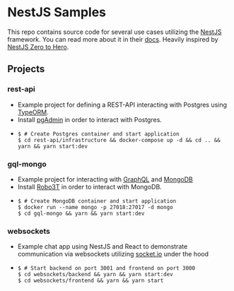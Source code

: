 # NestJS Samples

This repo contains source code for several use cases utilizing the [NestJS](https://nestjs.com/) framework. You can read more about it in their [docs](https://docs.nestjs.com/). Heavily inspired by [NestJS Zero to Hero](https://www.udemy.com/course/nestjs-zero-to-hero). 

## Projects

### rest-api

- Example project for defining a REST-API interacting with Postgres using [TypeORM](https://typeorm.io/).
- Install [pgAdmin](https://www.pgadmin.org/download/) in order to interact with Postgres.
- ```console
  $ # Create Postgres container and start application
  $ cd rest-api/infrastructure && docker-compose up -d && cd .. && yarn && yarn start:dev 
  ```

### gql-mongo

- Example project for interacting with [GraphQL](https://graphql.org/) and [MongoDB](https://www.mongodb.com/)
- Install [Robo3T](https://robomongo.org/download) in order to interact with MongoDB.
- ```console
  $ # Create MongoDB container and start application
  $ docker run --name mongo -p 27018:27017 -d mongo
  $ cd gql-mongo && yarn && yarn start:dev
  ```

### websockets

- Example chat app using NestJS and React to demonstrate communication via websockets utilizing [socket.io](https://socket.io/) under the hood
- ```console
  $ # Start backend on port 3001 and frontend on port 3000
  $ cd websockets/backend && yarn && yarn start:dev
  $ cd websockets/frontend && yarn && yarn start
  ```
